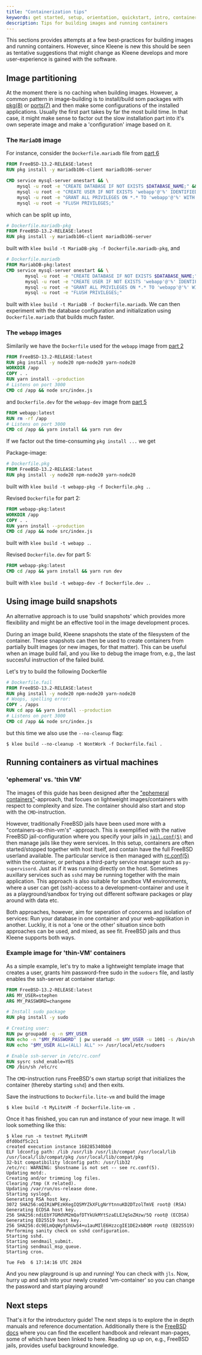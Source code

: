 ```yaml
---
title: "Containerization tips"
keywords: get started, setup, orientation, quickstart, intro, containers
description: Tips for building images and running containers
---
```


This sections provides attempts at a few best-practices for building
images and running containers. However, since Kleene is new this should be seen as
tentative suggestions that might change as Kleene develops and more user-experience
is gained with the software.

## Image partitioning

At the moment there is no caching when building images.
However, a common pattern in image-building is to install/build som packages with
[pkg(8)](FIXME) or [ports(7)](FIXME) and then make some configurations of the installed applications.
Usually the first part takes by far the most build time. In that case, it might make sense to
factor out the slow installation part into it's own seperate image and make a
'configuration' image based on it.

### The `MariaDB` image

For instance, consider the `Dockerfile.mariadb` file from [part 6](06_multi_container.md)

```dockerfile
FROM FreeBSD-13.2-RELEASE:latest
RUN pkg install -y mariadb106-client mariadb106-server

CMD service mysql-server onestart && \
    mysql -u root -e "CREATE DATABASE IF NOT EXISTS $DATABASE_NAME;" && \
    mysql -u root -e "CREATE USER IF NOT EXISTS 'webapp'@'%' IDENTIFIED BY '$DATABASE_PASSWORD';" && \
    mysql -u root -e "GRANT ALL PRIVILEGES ON *.* TO 'webapp'@'%' WITH GRANT OPTION;" && \
    mysql -u root -e "FLUSH PRIVILEGES;"
```

which can be split up into,

```dockerfile
# Dockerfile.mariadb-pkg
FROM FreeBSD-13.2-RELEASE:latest
RUN pkg install -y mariadb106-client mariadb106-server
```

built with `klee build -t MariaDB-pkg -f Dockerfile.mariadb-pkg`, and

```dockerfile
# Dockerfile.mariadb
FROM MariabDB-pkg:latest
CMD service mysql-server onestart && \
       mysql -u root -e "CREATE DATABASE IF NOT EXISTS $DATABASE_NAME;" && \
       mysql -u root -e "CREATE USER IF NOT EXISTS 'webapp'@'%' IDENTIFIED BY '$DATABASE_PASSWORD';" && \
       mysql -u root -e "GRANT ALL PRIVILEGES ON *.* TO 'webapp'@'%' WITH GRANT OPTION;" && \
       mysql -u root -e "FLUSH PRIVILEGES;"
```

built with `klee build -t MariaDB -f Dockerfile.mariadb`.
We can then experiment with the database configuration and initialization
using `Dockerfile.mariadb` that builds much faster.

### The `webapp` images

Similarily we have the `Dockerfile` used for the `webapp` image from [part 2](./02_our_app.md)

```dockerfile
FROM FreeBSD-13.2-RELEASE:latest
RUN pkg install -y node20 npm-node20 yarn-node20
WORKDIR /app
COPY . .
RUN yarn install --production
# Listens on port 3000
CMD cd /app && node src/index.js
```

and `Dockerfile.dev` for the `webapp-dev` image from [part 5](./05_nullfs_mounts.md)

```dockerfile
FROM webapp:latest
RUN rm -rf /app
# Listens on port 3000
CMD cd /app && yarn install && yarn run dev
```

If we factor out the time-consuming `pkg install ...` we get

Package-image:

```dockerfile
# Dockerfile.pkg
FROM FreeBSD-13.2-RELEASE:latest
RUN pkg install -y node20 npm-node20 yarn-node20
```

built with `klee build -t webapp-pkg -f Dockerfile.pkg .`.

Revised `Dockerfile` for part 2:

```dockerfile
FROM webapp-pkg:latest
WORKDIR /app
COPY . .
RUN yarn install --production
CMD cd /app && node src/index.js
```

built with `klee build -t webapp .`.

Revised `Dockerfile.dev` for part 5:

```dockerfile
FROM webapp-pkg:latest
CMD cd /app && yarn install && yarn run dev
```

built with `klee build -t webapp-dev -f Dockerfile.dev .`.

## Using image build snapshots

An alternative approach is to use 'build snapshots' which provides more flexibility
and might be an effective tool in the image development proces.

During an image build, Kleene snapshots the state of the filesystem of the container.
These snapshots can then be used to create containers from partially built images
(or new images, for that matter).
This can be useful when an image build fail, and you like to debug the image from,
e.g., the last succesful instruction of the failed build.

Let's try to build the following Dockerfile

```dockerfile
# Dockerfile.fail
FROM FreeBSD-13.2-RELEASE:latest
RUN pkg install -y node20 npm-node20 yarn-node20
# Woops, spelling error:
COPY . /apps
RUN cd app && yarn install --production
# Listens on port 3000
CMD cd /app && node src/index.js
```

but this time we also use the `--no-cleanup` flag:

```
$ klee build --no-cleanup -t WontWork -f Dockerfile.fail .
```



## Running containers as virtual machines

### 'ephemeral' vs. 'thin VM'

The images of this guide has been designed after the
["ephemeral containers"](https://docs.docker.com/develop/develop-images/guidelines/#create-ephemeral-containers)-approach, that focues on lightweight images/containers with respect to complexity and size. The container should also start and stop with the `CMD`-instruction.

However, traditionally FreeBSD jails have been used more with a "containers-as-thin-vm's"
-approach. This is exemplified with the native FreeBSD jail-configuration where you
specify your jails in [`jail.conf(5)`](https://man.freebsd.org/cgi/man.cgi?query=jail.conf) and then manage jails like they were services.
In this setup, containers are often started/stopped together with host itself,
and contain have the full FreeBSD userland available. The particular service
is then managed with [rc.conf(5)](https://man.freebsd.org/cgi/man.cgi?query=rc.conf)
within the container, or perhaps a third-party service manager such as `py-supervisord`.
Just as if it was running directly on the host.
Sometimes auxillary services such as `sshd` may be running together with the
main application. This approach is also suitable for sandbox VM environments,
where a user can get (ssh)-access to a development-container and use it as a
playground/sandbox for trying out different software packages or play
around with data etc.

Both approaches, however, aim for seperation of concerns and isolation of services:
Run your database in one container and your web-applikation in another.
Luckliy, it is not a 'one or the other' situation since both approaches can be used,
and mixed, as see fit. FreeBSD jails and thus Kleene supports both ways.

### Example image for 'thin-VM' containers

As a simple example, let's try to make a lightweight template image that
creates a user, grants him password-free sudo in the `sudoers` file, and lastly enables
the ssh-server at container startup:

```dockerfile
FROM FreeBSD-13.2-RELEASE:latest
ARG MY_USER=stephen
ARG MY_PASSWORD=changeme

# Install sudo package
RUN pkg install -y sudo

# Creating user:
RUN pw groupadd -q -n $MY_USER
RUN echo -n "$MY_PASSWORD" | pw useradd -n $MY_USER -u 1001 -s /bin/sh -m -G $MY_USER -h 0
RUN echo "$MY_USER ALL=(ALL) ALL" >> /usr/local/etc/sudoers

# Enable ssh-server in /etc/rc.conf
RUN sysrc sshd_enable=YES
CMD /bin/sh /etc/rc
```

The `CMD`-instruction runs FreeBSD's own startup script that initializes the
container (thereby starting `sshd`) and then exits.

Save the instructions to `Dockerfile.lite-vm` and build the image

```console
$ klee build -t MyLiteVM -f Dockerfile.lite-vm .
```

Once it has finished, you can run and instance of your new image.
It will look something like this:

```console
$ klee run -n testnet MyLiteVM
dfd0bdf5c2c1
created execution instance 168285340bb0
ELF ldconfig path: /lib /usr/lib /usr/lib/compat /usr/local/lib /usr/local/lib/compat/pkg /usr/local/lib/compat/pkg
32-bit compatibility ldconfig path: /usr/lib32
/etc/rc: WARNING: $hostname is not set -- see rc.conf(5).
Updating motd:.
Creating and/or trimming log files.
Clearing /tmp (X related).
Updating /var/run/os-release done.
Starting syslogd.
Generating RSA host key.
3072 SHA256:oQIRiWPEzHXegIQSMYZkXFLgNrYtnnuKD2DTzolTmVE root@ (RSA)
Generating ECDSA host key.
256 SHA256:ndiEbY7GMdVM2mQafDTYkUkMYtSzaELEJqSoZHzw/5Q root@ (ECDSA)
Generating ED25519 host key.
256 SHA256:dc9ELmQqWyfphUwS4+u1auMIlE6HzzcgIE1DE2xbBQM root@ (ED25519)
Performing sanity check on sshd configuration.
Starting sshd.
Starting sendmail_submit.
Starting sendmail_msp_queue.
Starting cron.

Tue Feb  6 17:14:16 UTC 2024
```

And you new playground is up and running! You can check with `jls`.
Now, hurry up and ssh into your newly created 'vm-container' so you can change
the password and start playing around!

## Next steps

That's it for the introductory guide! The next steps is to explore the in depth manuals
and reference documentation. Additionally there is the [FreeBSD docs](https://docs.freebsd.org/)
where you can find the excellent handbook and relevant man-pages,
some of which have been linked to here. Reading up up on, e.g., FreeBSD jails,
provides useful background knowledge.
